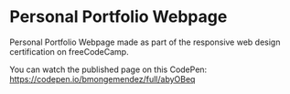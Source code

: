 # Personal Portfolio Webpage

Personal Portfolio Webpage made as part of the responsive web design certification on freeCodeCamp.

You can watch the published page on this CodePen: https://codepen.io/bmongemendez/full/abyOBeq
